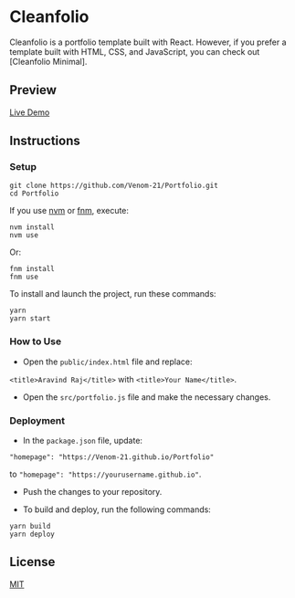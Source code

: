 # Cleanfolio

Cleanfolio is a portfolio template built with React. However, if you prefer a template built with HTML, CSS, and JavaScript, you can check out [Cleanfolio Minimal].

## Preview

[Live Demo](https://Venom-21.github.io/Portfolio)

## Instructions

### Setup

```shell
git clone https://github.com/Venom-21/Portfolio.git
cd Portfolio
```

If you use [nvm](https://github.com/nvm-sh/nvm) or [fnm](https://github.com/Schniz/fnm), execute:

```shell
nvm install
nvm use
```

Or:

```shell
fnm install
fnm use
```

To install and launch the project, run these commands:

```shell
yarn
yarn start
```

### How to Use

- Open the `public/index.html` file and replace:

`<title>Aravind Raj</title>` with `<title>Your Name</title>`.

- Open the `src/portfolio.js` file and make the necessary changes.

### Deployment

- In the `package.json` file, update:

`"homepage": "https://Venom-21.github.io/Portfolio"`

to `"homepage": "https://yourusername.github.io"`.

- Push the changes to your repository.

- To build and deploy, run the following commands:

```shell
yarn build
yarn deploy
```

## License

[MIT](https://choosealicense.com/licenses/mit/)
